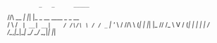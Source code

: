               _   _      _____                   
  /\/\   __ _| |_| |_    \_   \__   ____ _ _ __  
 /    \ / _` | __| __|    / /\/\ \ / / _` | '_ \ 
/ /\/\ \ (_| | |_| |_  /\/ /_   \ V / (_| | | | |
\/    \/\__,_|\__|\__| \____/    \_/ \__,_|_| |_|
                                                 



